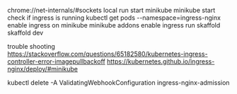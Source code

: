chrome://net-internals/#sockets
local run
start minikube minikube start
check if ingress is running kubectl get pods --namespace=ingress-nginx
enable ingress on minikube minikube addons enable ingress
run skaffold skaffold dev


trouble shooting https://stackoverflow.com/questions/65182580/kubernetes-ingress-controller-error-imagepullbackoff
https://kubernetes.github.io/ingress-nginx/deploy/#minikube

kubectl delete -A ValidatingWebhookConfiguration ingress-nginx-admission